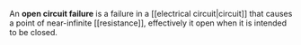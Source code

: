 An **open circuit failure** is a failure in a [[electrical circuit|circuit]] that causes a point of near-infinite [[resistance]], effectively it open when it is intended to be closed.